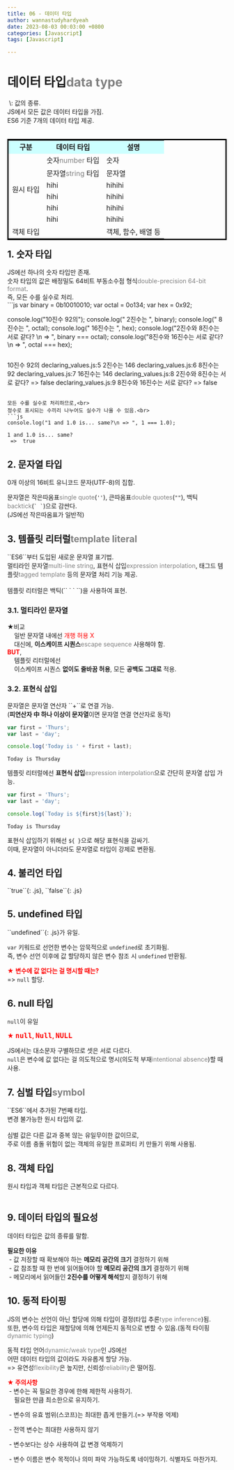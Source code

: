 ```yaml
---
title: 06 - 데이터 타입
author: wannastudyhardyeah
date: 2023-08-03 00:03:00 +0800
categories: [Javascript]
tags: [Javascript]

---
```

<h1>데이터 타입<span style="color: #808080;">data type</span></h1>
&nbsp;\: 값의 종류.<br>JS에서 모든 값은 데이터 타입을 가짐.<br>ES6 기준 7개의 데이터 타입 제공.<br>
<br>
<table bordercolor="black" align="left">
    <tr style="background: #ccffff" align="center">
        <td><b>구분</b></td>
        <td><b>데이터 타입</b></td>
        <td><b>설명</b></td>
    </tr>
    <tr>
        <td rowspan="6">원시 타입</td>
        <td>숫자<span style="color: #808080;">number</span> 타입</td>
        <td>숫자</td>
    </tr>
    <tr>
        <td>문자열<span style="color: #808080;">string</span> 타입</td>
        <td>문자열</td>
    </tr>
    <tr>
        <td>hihi</td>
        <td>hihihi</td>
    </tr>
    <tr>
        <td>hihi</td>
        <td>hihihi</td>
    </tr>
    <tr>
        <td>hihi</td>
        <td>hihihi</td>
    </tr>
    <tr>
        <td>hihi</td>
        <td>hihihi</td>
    </tr>
    <tr>
        <td colspan="2">객체 타입</td>
        <td>객체, 함수, 배열 등</td>
    </tr>    
</table>
<br>

<h2>1. 숫자 타입</h2>
JS에선 하나의 숫자 타입만 존재.<br>
숫자 타입의 값은 배정밀도 64비트 부동소수점 형식<span style="color: #808080;">double-precision 64-bit format</span>.<br>
즉, 모든 수를 실수로 처리.<br>
```js
var binary = 0b10010010;
var octal = 0o134;
var hex = 0x92;

console.log("10진수 92의");
console.log(" 2진수는 ", binary);
console.log(" 8진수는 ", octal);
console.log(" 16진수는 ", hex);
console.log("2진수와 8진수는 서로 같다? \n => ", binary === octal);
console.log("8진수와 16진수는 서로 같다? \n => ", octal === hex);
```
```
10진수 92의
declaring_values.js:5
 2진수는  146
declaring_values.js:6
 8진수는  92
declaring_values.js:7
 16진수는  146
declaring_values.js:8
2진수와 8진수는 서로 같다? 
 =>  false
declaring_values.js:9
8진수와 16진수는 서로 같다? 
 =>  false
```

모든 수를 실수로 처리하므로,<br>
정수로 표시되는 수끼리 나누어도 실수가 나올 수 있음.<br>
```js
console.log("1 and 1.0 is... same?\n => ", 1 === 1.0);
```

```
1 and 1.0 is... same?
 =>  true
```

<h2>2. 문자열 타입</h2>
0개 이상의 16비트 유니코드 문자(UTF-8)의 집합.<br>

문자열은 작은따옴표<span style="color: #808080;">single quote</span>(`` '' ``), 큰따옴표<span style="color: #808080;">double quotes</span>(`` "" ``), 백틱<span style="color: #808080;">backtick</span>(`` ` ` ``)으로 감싼다.<br>
(JS에선 작은따옴표가 일반적)<br>


<h2>3. 템플릿 리터럴<span style="color: #808080;">template literal</span></h2>
``ES6``부터 도입된 새로운 문자열 표기법.<br>
멀티라인 문자열<span style="color: #808080;">multi-line string</span>, 표현식 삽입<span style="color: #808080;">expression interpolation</span>, 태그드 템플릿<span style="color: #808080;">tagged template</span> 등의 문자열 처리 기능 제공.<br>
<br>
템플릿 리터럴은 백틱(`` ` ` ``)을 사용하여 표현.<br>

<h3>3.1. 멀티라인 문자열</h3>
★비교<br>
&nbsp;&nbsp;&nbsp;&nbsp;일반 문자열 내에선 <span style="color:red">개행 허용 X</span><br>
&nbsp;&nbsp;&nbsp;&nbsp;대신에, <b>이스케이프 시퀀스</b><span style="color: #808080;">escape sequence</span> 사용해야 함.<br>
<span style="color: red;"><b>BUT</b></span>,<br>
&nbsp;&nbsp;&nbsp;&nbsp;템플릿 리터럴에선<br>
&nbsp;&nbsp;&nbsp;&nbsp;이스케이프 시퀀스 <b>없이도 줄바꿈 허용</b>, 모든 <b>공백도 그대로</b> 적용.<br>

<h3>3.2. 표현식 삽입</h3>
문자열은 문자열 연산자 ``+``로 연결 가능.<br>
(<b>피연산자 中 하나 이상이 문자열</b>이면 문자열 연결 연산자로 동작)<br>

```js
var first = 'Thurs';
var last = 'day';

console.log('Today is ' + first + last);
```
```
Today is Thursday
```

템플릿 리터럴에선 <b>표현식 삽입</b><span style="color: #808080;">expression interpolation</span>으로 간단히 문자열 삽입 가능.<br>
```js
var first = 'Thurs';
var last = 'day';

console.log(`Today is ${first}${last}`);
```
```
Today is Thursday
```
표현식 삽입하기 위해선 ``${ }``으로 해당 표현식을 감싸기.<br>
이때, 문자열이 아니더라도 문자열로 타입이 강제로 변환됨.<br>

<h2>4. 불리언 타입</h2>
``true``{: .js}, ``false``{: .js}<br>

<h2>5. undefined 타입</h2>
``undefined``{: .js}가 유일.<br>

``var`` 키워드로 선언한 변수는 암묵적으로 ``undefined``로 초기화됨.<br>즉, 변수 선언 이후에 값 할당하지 않은 변수 참조 시 ``undefined`` 반환됨.<br>

<span style="color: red;">★ <b>변수에 값 없다는 걸 명시할 때는?</b></span><br>
=> ``null`` 할당.<br>

<h2>6. null 타입</h2>

``null``이 유일<br>

<span style="color: red;">★ <b><code class="language-plaintext highlighter-rouge" style="font-size: 1rem; color: red !important;">null</code>, <code class="language-plaintext highlighter-rouge" style="font-size: 1rem; color: red !important;">Null</code>, <code class="language-plaintext highlighter-rouge" style="font-size: 1rem; color: red !important;">NULL</code></b></span><br>

JS에서는 대소문자 구별하므로 셋은 서로 다르다.<br>
``null``은 변수에 값 없다는 걸 의도적으로 명시(의도적 부재<span style="color: #808080;">intentional absence</span>)할 때 사용.<br>


<h2>7. 심벌 타입<span style="color: #808080;">symbol</span></h2>
``ES6``에서 추가된 7번째 타입.<br>
변경 불가능한 원시 타입의 값.<br>
<br>
심벌 값은 다른 값과 중복 않는 유일무이한 값이므로,<br>
주로 이름 충돌 위험이 없는 객체의 유일한 프로퍼티 키 만들기 위해 사용됨.<br>

<h2>8. 객체 타입</h2>
원시 타입과 객체 타입은 근본적으로 다르다.<br>
<br>

<h2>9. 데이터 타입의 필요성</h2>
데이터 타입은 값의 종류를 말함.<br>

<b>필요한 이유</b><br>
&nbsp;\- 값 저장할 때 확보해야 하는 <b>메모리 공간의 크기</b> 결정하기 위해<br>
&nbsp;\- 값 참조할 때 한 번에 읽어들어야 할 <b>메모리 공간의 크기</b> 결정하기 위해<br>
&nbsp;\- 메모리에서 읽어들인 <b>2진수를 어떻게 해석</b>할지 결정하기 위해<br>

<h2>10. 동적 타이핑</h2>
JS의 변수는 선언이 아닌 할당에 의해 타입이 결정(타입 추론<span style="color: #808080;">type inference</span>)됨.<br>
또한, 변수의 타입은 재할당에 의해 언제든지 동적으로 변할 수 있음.(동적 타이핑<span style="color: #808080;">dynamic typing</span>)<br>

동적 타입 언어<span style="color: #808080;">dynamic/weak type</span>인 JS에선<br>
어떤 데이터 타입의 값이라도 자유롭게 할당 가능.<br>
=> 유연성<span style="color: #808080;">flexibility</span>은 높지만, 신뢰성<span style="color: #808080;">reliability</span>은 떨어짐.<br>

<span style="color: red;"><b>★ 주의사항</b></span><br>
&nbsp;\- 변수는 꼭 필요한 경우에 한해 제한적 사용하기.<br>
&nbsp;&nbsp;&nbsp;&nbsp;필요한 만큼 최소한으로 유지하기.<br>

&nbsp;\- 변수의 유효 범위(스코프)는 최대한 좁게 만들기.(=> 부작용 억제)<br>

&nbsp;\- 전역 변수는 최대한 사용하지 않기<br>

&nbsp;\- 변수보다는 상수 사용하여 값 변경 억제하기<br>

&nbsp;\- 변수 이름은 변수 목적이나 의미 파악 가능하도록 네이밍하기. 식별자도 마찬가지.<br>